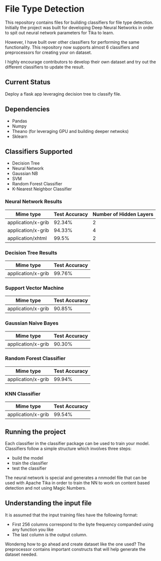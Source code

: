 # File Type Detection

This repository contains files for building classifiers for file type detection. Initially the project was built for developing Deep Neural Networks in order to spit out neural network parameters for Tika to learn.

However, I  have built over other classifiers for performing the same functionality. This repository now supports almost 6 classifiers and preprocessors for creating your on dataset.

I highly encourage contributors to develop their own dataset and try out the different classifiers to update the result.

## Current Status

Deploy a flask app leveraging decision tree to classify file.

## Dependencies

- Pandas
- Numpy
- Theano (for leveraging GPU and building deeper netwoks)
- Sklearn

## Classifiers Supported

- Decision Tree
- Neural Network
- Gaussian NB
- SVM
- Random Forest Classifier
- K-Nearest Neighbor Classifier

### Neural Network Results

| Mime type     		  | Test Accuracy     | Number of Hidden Layers      
| ------------------------|:------------------|:-----------------------
| application/x-grib      | 92.34%			  |  2
| application/x-grib   	  | 94.33%			  |  4
| application/xhtml  	  | 99.5%			  |  2

### Decision Tree Results

| Mime type               | Test Accuracy     
|-------------------------|:------------------
| application/x-grib      | 99.76%

### Support Vector Machine

| Mime type               | Test Accuracy     
|-------------------------|:------------------
| application/x-grib      | 90.85%

### Gaussian Naive Bayes

| Mime type               | Test Accuracy     
|-------------------------|:------------------
| application/x-grib      | 90.30%

### Random Forest Classifier

| Mime type               | Test Accuracy     
|-------------------------|:------------------
| application/x-grib      | 99.94%

### KNN Classifier

| Mime type               | Test Accuracy     
|-------------------------|:------------------
| application/x-grib      | 99.54%



## Running the project

Each classifier in the classifier package can be used to train your model. Classifiers follow a simple structure which involves three steps:
- build the model
- train the classifier
- test the classifier

The neural network is special and generates a nnmodel file that can be used with Apache Tika in order to train the NN to work on content based detection and not using Magic Numbers.

## Understanding the input file

It is assumed that the input training files have the following format:
- First 256 columns correspond to the byte frequency companded using any function you like
- The last column is the output column.

Wonderng how to go ahead and create dataset like the one used? The preprocessor contains important constructs that will help generate the dataset needed.
